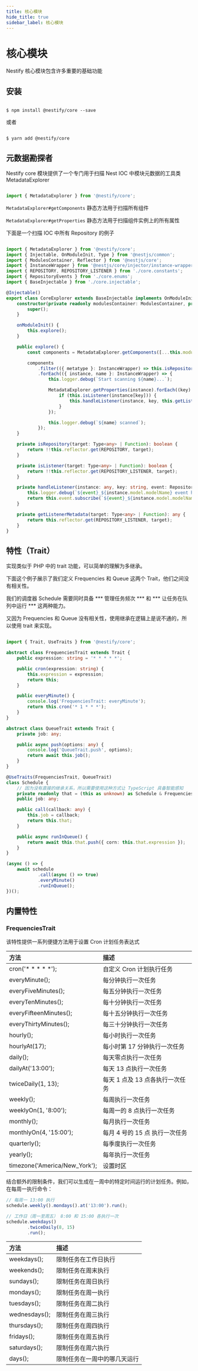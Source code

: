 ```yaml
---
title: 核心模块
hide_title: true
sidebar_label: 核心模块
---
```


# 核心模块

Nestify 核心模块包含许多重要的基础功能

## 安装

``` shell

$ npm install @nestify/core --save

```

或者

``` shell

$ yarn add @nestify/core

```

## 元数据勘探者

Nestify core 模块提供了一个专门用于扫描 Nest IOC 中模块元数据的工具类 MetadataExplorer

``` typescript

import { MetadataExplorer } from '@nestify/core';

```

``` MetadataExplorer#getComponents ``` 静态方法用于扫描所有组件

``` MetadataExplorer#getProperties ``` 静态方法用于扫描组件实例上的所有属性


下面是一个扫描 IOC 中所有 Repository 的例子

``` typescript

import { MetadataExplorer } from '@nestify/core';
import { Injectable, OnModuleInit, Type } from '@nestjs/common';
import { ModulesContainer, Reflector } from '@nestjs/core';
import { InstanceWrapper } from '@nestjs/core/injector/instance-wrapper';
import { REPOSITORY, REPOSITORY_LISTENER } from './core.constants';
import { RepositoryEvents } from './core.enums';
import { BaseInjectable } from './core.injectable';

@Injectable()
export class CoreExplorer extends BaseInjectable implements OnModuleInit {
    constructor(private readonly modulesContainer: ModulesContainer, private readonly reflector: Reflector) {
        super();
    }

    onModuleInit() {
        this.explore();
    }

    public explore() {
        const components = MetadataExplorer.getComponents([...this.modulesContainer.values()]);

        components
            .filter(({ metatype }: InstanceWrapper) => this.isRepository(metatype))
            .forEach(({ instance, name }: InstanceWrapper) => {
                this.logger.debug(`Start scanning ${name}...`);

                MetadataExplorer.getProperties(instance).forEach((key) => {
                    if (this.isListener(instance[key])) {
                        this.handleListener(instance, key, this.getListenerMetadata(instance[key]));
                    }
                });

                this.logger.debug(`${name} scanned`);
            });
    }

    private isRepository(target: Type<any> | Function): boolean {
        return !!this.reflector.get(REPOSITORY, target);
    }

    private isListener(target: Type<any> | Function): boolean {
        return !!this.reflector.get(REPOSITORY_LISTENER, target);
    }

    private handleListener(instance: any, key: string, event: RepositoryEvents) {
        this.logger.debug(`${event}_${instance.model.modelName} event has been bound to method ${key}`);
        return this.event.subscribe(`${event}_${instance.model.modelName}`, instance[key].bind(instance));
    }

    private getListenerMetadata(target: Type<any> | Function): any {
        return this.reflector.get(REPOSITORY_LISTENER, target);
    }
}


```


## 特性（Trait）

实现类似于 PHP 中的 trait 功能，可以简单的理解为多继承。

下面这个例子展示了我们定义 Frequencies 和 Queue 这两个 Trait，他们之间没有相关性。

我们的调度器 Schedule 需要同时具备 *** 管理任务频次 *** 和 *** 让任务在队列中运行 *** 这两种能力。

又因为 Frequencies 和 Queue 没有相关性，使用继承在逻辑上是说不通的，所以使用 trait 来实现。

``` typescript

import { Trait, UseTraits } from '@nestify/core';

abstract class FrequenciesTrait extends Trait {
    public expression: string = '* * * * *';

    public cron(expression: string) {
        this.expression = expression;
        return this;
    }

    public everyMinute() {
        console.log('FrequenciesTrait: everyMinute');
        return this.cron('* 1 * * *');
    }
}

abstract class QueueTrait extends Trait {
    private job: any;

    public async push(options: any) {
        console.log('QueueTrait.push', options);
        return await this.job();
    }
}

@UseTraits(FrequenciesTrait, QueueTrait)
class Schedule {
    // 因为没有直接的继承关系，所以需要使用这种方式让 TypeScript 具备智能感知
    private readonly that = (this as unknown) as Schedule & FrequenciesTrait & QueueTrait;
    public job: any;

    public call(callback: any) {
        this.job = callback;
        return this.that;
    }

    public async runInQueue() {
        return await this.that.push({ corn: this.that.expression });
    }
}

(async () => {
    await schedule
            .call(async () => true)
            .everyMinute()
            .runInQueue();
})();

```
## 内置特性

### FrequenciesTrait

该特性提供一系列便捷方法用于设置 Cron 计划任务表达式

| 方法                              | 描述
| :---                              | :---     
| cron('* * * * *');                | 自定义 Cron 计划执行任务
| everyMinute();                    | 每分钟执行一次任务
| everyFiveMinutes();               | 每五分钟执行一次任务
| everyTenMinutes();                | 每十分钟执行一次任务
| everyFifteenMinutes();            | 每十五分钟执行一次任务
| everyThirtyMinutes();             | 每三十分钟执行一次任务
| hourly();                         | 每小时执行一次任务
| hourlyAt(17);                     | 每小时第 17 分钟执行一次任务
| daily();                          | 每天零点执行一次任务
| dailyAt('13:00');                 | 每天 13 点执行一次任务
| twiceDaily(1, 13);                | 每天 1 点及 13 点各执行一次任务
| weekly();                         | 每周执行一次任务
| weeklyOn(1, '8:00');              | 每周一的 8 点执行一次任务
| monthly();                        | 每月执行一次任务
| monthlyOn(4, '15:00');            | 每月 4 号的 15 点 执行一次任务
| quarterly();                      | 每季度执行一次任务
| yearly();                         | 每年执行一次任务
| timezone('America/New_York');     | 设置时区

结合额外的限制条件，我们可以生成在一周中的特定时间运行的计划任务。例如，在每周一执行命令：

``` typescript
// 每周一 13:00 执行
schedule.weekly().mondays().at('13:00').run();

// 工作日（周一至周五） 8:00 和 15:00 各执行一次
schedule.weekdays()
        .twiceDaily(8, 15)
        .run();
```

| 方法              | 描述
| :---              | :--- 
| weekdays();       | 限制任务在工作日执行
| weekends();       | 限制任务在周末执行
| sundays();        | 限制任务在周日执行
| mondays();        | 限制任务在周一执行
| tuesdays();       | 限制任务在周二执行
| wednesdays();     | 限制任务在周三执行
| thursdays();      | 限制任务在周四执行
| fridays();        | 限制任务在周五执行
| saturdays();      | 限制任务在周六执行
| days();           | 限制任务在一周中的哪几天运行